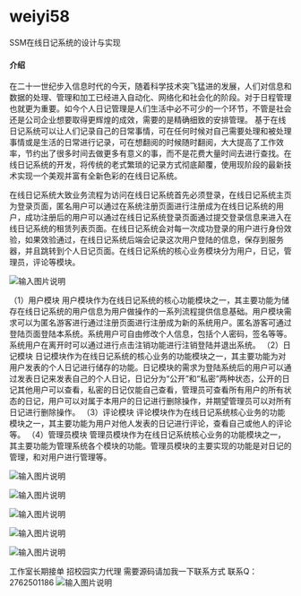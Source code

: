 # weiyi58
SSM在线日记系统的设计与实现

#### 介绍
在二十一世纪步入信息时代的今天，随着科学技术突飞猛进的发展，人们对信息和数据的处理、管理和加工已经进入自动化、网络化和社会化的阶段。对于日程管理也就更为重要。如今个人日记管理是人们生活中必不可少的一个环节，不管是社会还是公司企业想要取得更辉煌的成效，需要的是精确细致的安排管理。
基于在线日记系统可以让人们记录自己的日常事情，可在任何时候对自己需要处理和被处理事情或是生活的日常进行记录，可在想翻阅的时候随时翻阅，大大提高了工作效率，节约出了很多时间去做更多有意义的事，而不是花费大量时间去进行查找。在线日记系统的开发，将传统的老式繁琐的记录方式彻底颠覆，使用现阶段的最新技术实现一个美观并富有全新色彩的在线日记系统。


在线日记系统大致业务流程为访问在线日记系统首先必须登录，在线日记系统主页为登录页面，匿名用户可以通过在系统注册页面进行注册成为在线日记系统的用户，成功注册后的用户可以通过在线日记系统登录页面通过提交登录信息来进入在线日记系统的租赁列表页面。在线日记系统会对每一次成功登录的用户进行身份效验，如果效验通过，在线日记系统后端会记录这次用户登陆的信息，保存到服务器，并且跳转到个人日记页面。在线日记系统的核心业务模块分为用户，日记，管理员，评论等模块。 

![输入图片说明](https://images.gitee.com/uploads/images/2020/1129/183213_d01afc8c_4865385.png "屏幕截图.png")

（1）用户模块
用户模块作为在线日记系统的核心功能模块之一，其主要功能为储存在线日记系统的用户信息为用户做操作的一系列流程提供信息基础。用户模块需求可以为匿名游客进行通过注册页面进行注册成为新的系统用户。匿名游客可通过登陆页面登陆本系统。系统用户可自由修改个人信息，包括个人密码，签名等等。系统用户在离开时可以通过进行点击注销功能进行注销登陆并退出系统。
（2）日记模块
日记模块作为在线日记系统的核心业务的功能模块之一，其主要功能为对用户发表的个人日记进行储存的功能。日记模块的需求为登陆系统后的用户可以通过发表日记来发表自己的个人日记，日记分为“公开”和“私密”两种状态，公开的日记其他用户可以查看，私密的日记仅能自己查看，管理员可查看所有用户的所有状态的日记，用户可以对属于本用户的日记进行删除操作，并期望管理员可以对所有日记进行删除操作。 
（3）评论模块
评论模块作为在线日记系统核心业务的功能模块之一，其主要功能为用户对他人发表的日记进行评论，查看自己或他人的评论等。
（4）管理员模块
管理员模块作为在线日记系统核心业务的功能模块之一，其主要功能为管理系统各个模块的功能。管理员模块的主要实现的功能是对日记的管理，和对用户进行管理等。

![输入图片说明](https://images.gitee.com/uploads/images/2020/1129/183234_4b46c2b6_4865385.png "屏幕截图.png")

![输入图片说明](https://images.gitee.com/uploads/images/2020/1129/183239_2e7b3555_4865385.png "屏幕截图.png")

![输入图片说明](https://images.gitee.com/uploads/images/2020/1129/183245_b57f57d2_4865385.png "屏幕截图.png")

![输入图片说明](https://images.gitee.com/uploads/images/2020/1129/183252_5f887192_4865385.png "屏幕截图.png")

![输入图片说明](https://images.gitee.com/uploads/images/2020/1129/183258_35efc42d_4865385.png "屏幕截图.png")

工作室长期接单 招校园实力代理
需要源码请加我一下联系方式
联系Q：2762501186
![输入图片说明](https://images.gitee.com/uploads/images/2020/1119/003728_cd598bb9_4865385.jpeg "微信.jpg")
